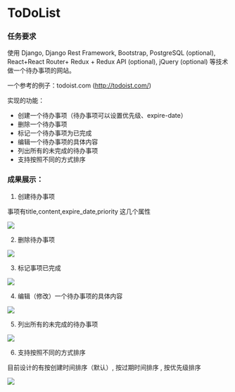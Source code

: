 # ToDoList

### 任务要求

使用 Django, Django Rest Framework, Bootstrap, PostgreSQL (optional), React+React Router+ Redux + Redux API (optional), jQuery (optional) 等技术做一个待办事项的网站。

一个参考的例子：todoist.com (http://todoist.com/)

实现的功能：

* 创建一个待办事项（待办事项可以设置优先级、expire-date）
* 删除一个待办事项
* 标记一个待办事项为已完成
* 编辑一个待办事项的具体内容
* 列出所有的未完成的待办事项
* 支持按照不同的方式排序

### 成果展示：

1. 创建待办事项

事项有title,content,expire_date,priority 这几个属性

![](https://d3dr1ze7164817.cloudfront.net/items/302C3O283U0M3Y2m3v1z/Screen%20recording%202017-05-14%20at%2006.13.08%20PM.gif?X-CloudApp-Visitor-Id=2759577)

2. 删除待办事项

![](https://d3dr1ze7164817.cloudfront.net/items/1Q1f3w3x1D2W3Z0d340h/Screen%20recording%202017-05-14%20at%2006.14.26%20PM.gif?X-CloudApp-Visitor-Id=2759577)

3. 标记事项已完成

![](https://d3dr1ze7164817.cloudfront.net/items/0o1k1u1F1P2d1F33322Z/Screen%20recording%202017-05-14%20at%2006.17.04%20PM.gif?X-CloudApp-Visitor-Id=2759577)

4. 编辑（修改）一个待办事项的具体内容

![](https://d3dr1ze7164817.cloudfront.net/items/1Q1f3w3x1D2W3Z0d340h/Screen%20recording%202017-05-14%20at%2006.14.26%20PM.gif?X-CloudApp-Visitor-Id=2759577)

5. 列出所有的未完成的待办事项

![](https://d3dr1ze7164817.cloudfront.net/items/192E0x2d3P222L0c0a0m/Screen%20recording%202017-05-14%20at%2006.21.39%20PM.gif?X-CloudApp-Visitor-Id=2759577)

6. 支持按照不同的方式排序

目前设计的有按创建时间排序（默认）, 按过期时间排序 , 按优先级排序

![](https://d3dr1ze7164817.cloudfront.net/items/1P0M1F1A081t3N1P2z13/Screen%20recording%202017-05-14%20at%2006.23.44%20PM.gif?X-CloudApp-Visitor-Id=2759577)
